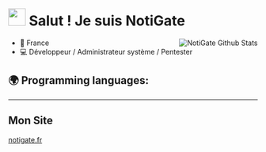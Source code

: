 <h1><img src="https://cdn.discordapp.com/emojis/853981345305722880.gif" width="35"/> Salut ! Je suis NotiGate</h1>
<img align="right" alt="NotiGate Github Stats" src="https://github-readme-stats.vercel.app/api?username=notigate&show_icons=true&hide_border=true&theme=discord_old_blurple" />

- 📍 France
- 💻 Développeur / Administrateur système / Pentester

## 🌍 Programming languages:

---

## Mon Site
<a href="https://notigate.fr" target=_blank>notigate.fr</a>
